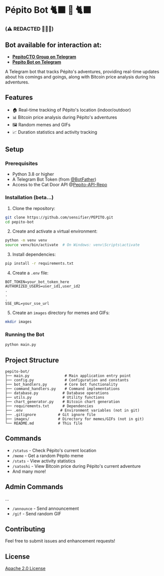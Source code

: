 # Pépito Bot 🐈‍⬛ 🤖 🐈‍⬛

### **(⚠️ REDACTED 🐾🐾🐾)**

## **Bot available for interaction at:**
 - **[PepitoCTO Group on Telegram](https://t.me/PepitoTheCatcto)**
 - **[Pepito Bot on Telegram](https://t.me/Pepito_IO_Bot)**

A Telegram bot that tracks Pépito's adventures, providing real-time updates about his comings and goings, along with Bitcoin price analysis during his adventures.

## Features
- 🏠 Real-time tracking of Pépito's location (indoor/outdoor)
- 📊 Bitcoin price analysis during Pépito's adventures
- 🖼️ Random memes and GIFs
- 📈 Duration statistics and activity tracking

## Setup

### Prerequisites
- Python 3.8 or higher
- A Telegram Bot Token (from [@BotFather](https://t.me/botfather))
- Access to the Cat Door API @[Pepito-API-Repo](https://github.com/Clement87/Pepito-API)

### Installation (beta...)

1. Clone the repository:
```bash
git clone https://github.com/sensifier/PEPITO.git
cd pepito-bot
```

2. Create and activate a virtual environment:
```bash
python -m venv venv
source venv/bin/activate  # On Windows: venv\Scripts\activate
```

3. Install dependencies:
```bash
pip install -r requirements.txt
```

4. Create a `.env` file:
```env
BOT_TOKEN=your_bot_token_here
AUTHORIZED_USERS=user_id1,user_id2
.
.
.
SSE_URL=your_sse_url
```

5. Create an `images` directory for memes and GIFs:
```bash
mkdir images
```

### Running the Bot

```bash
python main.py
```

## Project Structure
```
pepito-bot/
├── main.py                # Main application entry point
├── config.py              # Configuration and constants
├── bot_handlers.py        # Core bot functionality
├── command_handlers.py    # Command implementations
├── database.py           # Database operations
├── utils.py              # Utility functions
├── chart_generator.py    # Bitcoin chart generation
├── requirements.txt      # Dependencies
├── .env                 # Environment variables (not in git)
├── .gitignore          # Git ignore file
├── images/             # Directory for memes/GIFs (not in git)
└── README.md           # This file
```

## Commands
- `/status` - Check Pépito's current location
- `/meme` - Get a random Pépito meme
- `/stats` - View activity statistics
- `/satoshi` - View Bitcoin price during Pépito's current adventure
- And many more!

## Admin Commands
...
- `/announce` - Send announcement
- `/gif` - Send random GIF

## Contributing
Feel free to submit issues and enhancement requests!

## License
[Apache 2.0 License](https://github.com/sensifier/PEPITO/blob/main/LICENSE)
